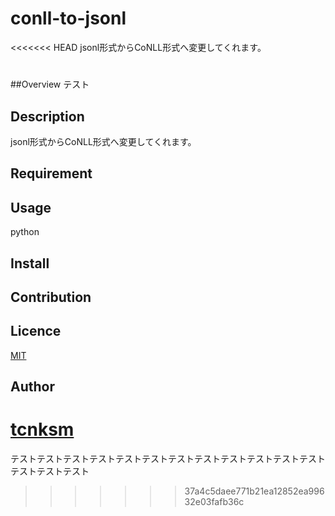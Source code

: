 # conll-to-jsonl
<<<<<<< HEAD
jsonl形式からCoNLL形式へ変更してくれます。

#

##Overview
テスト

## Description
jsonl形式からCoNLL形式へ変更してくれます。

## Requirement

## Usage
python 

## Install

## Contribution

## Licence

[MIT](https://github.com/tcnksm/tool/blob/master/LICENCE)

## Author

[tcnksm](https://github.com/tcnksm)
=======
テストテストテストテストテストテストテストテストテストテストテストテストテストテストテスト
>>>>>>> 37a4c5daee771b21ea12852ea99632e03fafb36c
